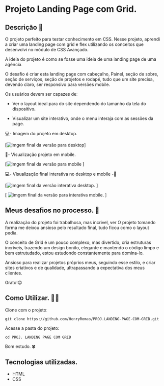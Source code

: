 # Projeto Landing Page com Grid.

## Descrição 📝
O projeto perfeito para testar conhecimento em CSS. Nesse projeto, aprendi a criar uma landing page com grid e flex utilizando os conceitos que desenvolvi no módulo de CSS Avançado. 

A ideia do projeto é como se fosse uma ideia de uma landing page de uma agência. 

O desafio é criar esta landing page com cabeçalho, Painel, seção de sobre, seção de serviços, seção de projetos e rodapé, tudo que um site precisa, devendo claro, ser responsivo para versões mobile. 

Os usuários devem ser capazes de:

- Ver o layout ideal para do site dependendo do tamanho da tela do dispositivo.

- Visualizar um site interativo, onde o menu interaja com as sessões da page.

💻- Imagem do projeto em desktop.

[<img src="./Src/Img-Design/Landing-Page-desktop.gif" alt="imgem final da versão para desktop">]

📱- Visualização projeto em mobile.

[<img src="./Src/Img-Design/Mobile-Versão.gif" alt="imgem final da versão para mobile">
]

💻- Visualização final interativa no desktop e mobile -📱

[<img src="./Src/Img-Design/Landing-Page-Interativa.gif" alt="imgem final da versão interativa desktop.">
]

[
<img src="./Src/Img-Design/Mobile-Landing-Page.gif" alt="imgem final da versão para interativa mobile.">
]

## Meus desafios no processo. 🤯
A realização do projeto foi trabalhosa, mas incrivel, ver O projeto tomando forma me deixou ansioso pelo resultado final, tudo ficou como o layout pedia.

O conceito de Grid é um pouco complexo, mas divertido, cria estruturas incríveis, trazendo um design bonito, elegante e mantendo o código limpo e bem estrutudado, estou estudondo constantemente para domina-lo.     

Ansioso para realizar projetos próprios meus, seguindo esse estilo, e criar sites criativos e de qualidade, ultrapassando a expectativa dos meus clientes. 

Grato!😊

## Como Utilizar. 👨‍💻

Clone com o projeto:
```
git clone https://github.com/HenryRomao/PROJ.LANDING-PAGE-COM-GRID.git
```

Acesse a pasta do projeto:
```
cd PROJ. LANDING PAGE COM GRID
```

Bom estudo. 🍀

## Tecnologias utilizadas. 
- HTML
- CSS